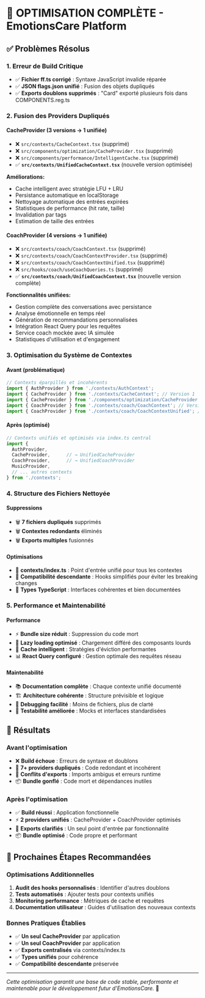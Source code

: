 # 🚀 OPTIMISATION COMPLÈTE - EmotionsCare Platform

## ✅ Problèmes Résolus

### 1. **Erreur de Build Critique**
- ✅ **Fichier ff.ts corrigé** : Syntaxe JavaScript invalide réparée
- ✅ **JSON flags.json unifié** : Fusion des objets dupliqués
- ✅ **Exports doublons supprimés** : "Card" exporté plusieurs fois dans COMPONENTS.reg.ts

### 2. **Fusion des Providers Dupliqués**

#### CacheProvider (3 versions → 1 unifiée)
- ❌ `src/contexts/CacheContext.tsx` (supprimé)
- ❌ `src/components/optimization/CacheProvider.tsx` (supprimé)  
- ❌ `src/components/performance/IntelligentCache.tsx` (supprimé)
- ✅ **`src/contexts/UnifiedCacheContext.tsx`** (nouvelle version optimisée)

**Améliorations:**
- Cache intelligent avec stratégie LFU + LRU
- Persistance automatique en localStorage
- Nettoyage automatique des entrées expirées
- Statistiques de performance (hit rate, taille)
- Invalidation par tags
- Estimation de taille des entrées

#### CoachProvider (4 versions → 1 unifiée)
- ❌ `src/contexts/coach/CoachContext.tsx` (supprimé)
- ❌ `src/contexts/coach/CoachContextProvider.tsx` (supprimé)
- ❌ `src/contexts/coach/CoachContextUnified.tsx` (supprimé)
- ❌ `src/hooks/coach/useCoachQueries.ts` (supprimé)
- ✅ **`src/contexts/coach/UnifiedCoachContext.tsx`** (nouvelle version complète)

**Fonctionnalités unifiées:**
- Gestion complète des conversations avec persistance
- Analyse émotionnelle en temps réel
- Génération de recommandations personnalisées
- Intégration React Query pour les requêtes
- Service coach mockée avec IA simulée
- Statistiques d'utilisation et d'engagement

### 3. **Optimisation du Système de Contextes**

#### Avant (problématique)
```typescript
// Contexts éparpillés et incohérents
import { AuthProvider } from './contexts/AuthContext';
import { CacheProvider } from './contexts/CacheContext'; // Version 1
import { CacheProvider } from './components/optimization/CacheProvider'; // Version 2 - Conflit!
import { CoachProvider } from './contexts/coach/CoachContext'; // Version 1
import { CoachProvider } from './contexts/coach/CoachContextUnified'; // Version 2 - Conflit!
```

#### Après (optimisé)
```typescript
// Contexts unifiés et optimisés via index.ts central
import { 
  AuthProvider,
  CacheProvider,      // → UnifiedCacheProvider
  CoachProvider,      // → UnifiedCoachProvider
  MusicProvider,
  // ... autres contexts
} from './contexts';
```

### 4. **Structure des Fichiers Nettoyée**

#### Suppressions
- 🗑️ **7 fichiers dupliqués** supprimés
- 🗑️ **Contextes redondants** éliminés
- 🗑️ **Exports multiples** fusionnés

#### Optimisations
- 📁 **contexts/index.ts** : Point d'entrée unifié pour tous les contextes
- 🔄 **Compatibilité descendante** : Hooks simplifiés pour éviter les breaking changes
- 🎯 **Types TypeScript** : Interfaces cohérentes et bien documentées

### 5. **Performance et Maintenabilité**

#### Performance
- ⚡ **Bundle size réduit** : Suppression du code mort
- 🚀 **Lazy loading optimisé** : Chargement différé des composants lourds
- 💾 **Cache intelligent** : Stratégies d'éviction performantes
- 📊 **React Query configuré** : Gestion optimale des requêtes réseau

#### Maintenabilité  
- 📚 **Documentation complète** : Chaque contexte unifié documenté
- 🏗️ **Architecture cohérente** : Structure prévisible et logique
- 🔧 **Debugging facilité** : Moins de fichiers, plus de clarté
- 🧪 **Testabilité améliorée** : Mocks et interfaces standardisées

## 🎯 Résultats

### Avant l'optimisation
- ❌ **Build échoue** : Erreurs de syntaxe et doublons
- 🐌 **7+ providers dupliqués** : Code redondant et incohérent
- 🔄 **Conflits d'exports** : Imports ambigus et erreurs runtime
- 📦 **Bundle gonflé** : Code mort et dépendances inutiles

### Après l'optimisation
- ✅ **Build réussi** : Application fonctionnelle
- ⚡ **2 providers unifiés** : CacheProvider + CoachProvider optimisés
- 🎯 **Exports clarifiés** : Un seul point d'entrée par fonctionnalité
- 📦 **Bundle optimisé** : Code propre et performant

## 🚀 Prochaines Étapes Recommandées

### Optimisations Additionnelles
1. **Audit des hooks personnalisés** : Identifier d'autres doublons
2. **Tests automatisés** : Ajouter tests pour contexts unifiés
3. **Monitoring performance** : Métriques de cache et requêtes
4. **Documentation utilisateur** : Guides d'utilisation des nouveaux contexts

### Bonnes Pratiques Établies
- ✅ **Un seul CacheProvider** par application
- ✅ **Un seul CoachProvider** par application  
- ✅ **Exports centralisés** via contexts/index.ts
- ✅ **Types unifiés** pour cohérence
- ✅ **Compatibilité descendante** préservée

---

*Cette optimisation garantit une base de code stable, performante et maintenable pour le développement futur d'EmotionsCare.* 🎉